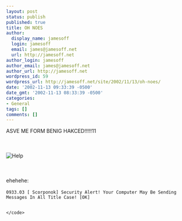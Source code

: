 ```yaml
---
layout: post
status: publish
published: true
title: OH NOES
author:
  display_name: jamesoff
  login: jamesoff
  email: james@jamesoff.net
  url: http://jamesoff.net
author_login: jamesoff
author_email: james@jamesoff.net
author_url: http://jamesoff.net
wordpress_id: 59
wordpress_url: http://jamesoff.net/site/2002/11/13/oh-noes/
date: '2002-11-13 09:33:39 -0500'
date_gmt: '2002-11-13 08:33:39 -0500'
categories:
- General
tags: []
comments: []
---
```

<p>ASVE ME FORM BENIG HAKCED!!!!!11<br &#47;><br />
<br &#47;><br />
<img src="http:&#47;&#47;www.grooblehonk.co.uk&#47;blog_images&#47;hack.gif" border="0" alt="Help" &#47;><br &#47;><br />
<br &#47;><br />
ehehehe:<br &#47;><br />
<code>0933.03 [ Scorponok] Security Alert! Your Computer May Be Sending Messages In All Title Case! [OK]<br &#47;><br />
<&#47;code><br &#47;></p>
